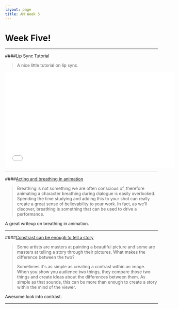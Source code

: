 ```yaml
---
layout: page
title: AM Week 5
---
```


# Week Five!

----

####Lip Sync Tutorial

>A nice little tutorial on lip sync.

<div class="js-video [vimeo, widescreen]"><iframe width="560" height="315" src="//www.youtube.com/embed/tLg1TtNb4rU" frameborder="0" allowfullscreen></iframe></div>

----

####[Acting and breathing in animation](http://brendanbody.blogspot.in/2009/11/acting-breathing-and-al-pacino.html)

>Breathing is not something we are often conscious of, therefore animating a character breathing during dialogue is easily overlooked. Spending the time studying and adding this to your shot can really create a great sense of believability to your work. In fact, as we'll discover, breathing is something that can be used to drive a performance.

A great writeup on breathing in animation.

----

####[Constrast can be enough to tell a story](http://sevencamels.blogspot.co.nz/2012/04/contrast-can-be-enough-to-tell-story.html)

> Some artists are masters at painting a beautiful picture and some are masters at telling a story through their pictures. What makes the difference between the two?
>
>Sometimes it's as simple as creating a contrast within an image. When you show you audience two things, they compare those two things and create ideas about the differences between them. As simple as that sounds, this can be more than enough to create a story within the mind of the viewer.

Awesome look into contrast.

----